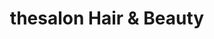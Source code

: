 ---
title: "thesalon Hair & Beauty"
url: /bridgwater/thesalon-hair-and-beauty/
shop: hairdresser
---